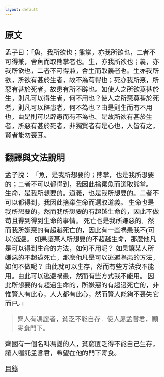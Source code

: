 ```yaml
---
layout: default
---
```

<head>
  <!-- ... -->
  <link rel="stylesheet" type="text/css" href="https://fonts.googleapis.com/earlyaccess/cwtexkai.css">
  <style>
    body {
     font-family: "cwTeXKai", serif;
    }
    p.big {
      line-height: 3;
      font-size: x-large;
    }
    p {
      font-size: 1.5em;
    }
    </style>
</head>

# 原文

孟子曰：「魚，我所欲也；熊掌，亦我所欲也，二者不可得兼，舍魚而取熊掌者也。生，亦我所欲也；義，亦我所欲也，二者不可得兼，舍生而取義者也。生亦我所欲，所欲有甚於生者，故不為苟得也；死亦我所惡，所惡有甚於死者，故患有所不辟也。如使人之所欲莫甚於生，則凡可以得生者，何不用也？使人之所惡莫甚於死者，則凡可以辟患者，何不為也？由是則生而有不用也，由是則可以辟患而有不為也。是故所欲有甚於生者，所惡有甚於死者，非獨賢者有是心也，人皆有之，賢者能勿喪耳。

# 翻譯與文法說明

孟子說：
「魚，是我所想要的；熊掌，也是我所想要的；二者不可以都得到，我因此捨棄魚而選取熊掌。
生命，是我所想要的。道義，也是我所想要的。二者不可以都得到，我因此捨棄生命而選取道義。
生命也是我所想要的，然而我所想要的有超越生命的，因此不做苟且得到得到生命的事情。
死亡也是我所嫌惡的，然而我所嫌惡的有超越死亡的，因此有一些禍患我不(可以)逃避。
如果讓某人所想要的不超越生命，那麼他凡是可以得到生命的方法，如何不用呢？
如果讓某人所嫌惡的不超過死亡，那麼他凡是可以逃避禍患的方法，如何不做呢？
由此就可以生存，然而有些方法我不能用。由此可以逃避禍患，然而有些方式我不能用。
因此所想要的有超過生命的，所嫌惡的有超過死亡的，非惟賢人有此心，人人都有此心，然而賢人能夠不喪失它而已。」


> 齊人有馮諼者，貧乏不能自存，使人屬孟嘗君，願寄食門下。

齊國有一個名叫馮諼的人，貧窮匱乏得不能自己生存，讓人囑託孟嘗君，希望在他的門下寄食。


[目錄](./)
